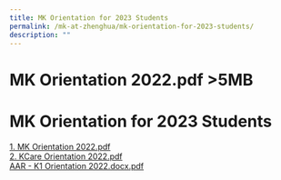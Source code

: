 ```yaml
---
title: MK Orientation for 2023 Students
permalink: /mk-at-zhenghua/mk-orientation-for-2023-students/
description: ""
---
```

#  MK Orientation 2022.pdf >5MB

# MK Orientation for 2023 Students

[1\. MK Orientation 2022.pdf](https://zhenghuapri.moe.edu.sg/qql/slot/u516/Stakeholders/Information%20for%20Parents/2022/parents%20briefing/1.%20MK%20Orientation%202022.pdf)  
[2\. KCare Orientation 2022.pdf](/files/2%20KCare%20Orientation%202022.pdf)   
[AAR - K1 Orientation 2022.docx.pdf](/files/AAR%20-%20K1%20Orientation%202022.pdf)